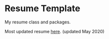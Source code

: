 # Resume Template

My resume class and packages.

Most updated resume [here](https://github.com/meixinzhang/ResumeTemplate/blob/master/mxresume_2020.pdf). (updated May 2020)
